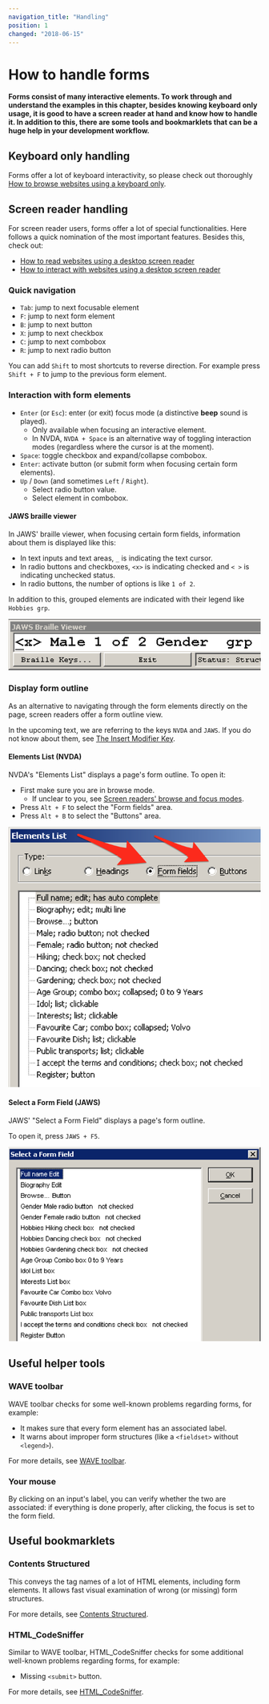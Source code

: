 ```yaml
---
navigation_title: "Handling"
position: 1
changed: "2018-06-15"
---
```


# How to handle forms

**Forms consist of many interactive elements. To work through and understand the examples in this chapter, besides knowing keyboard only usage, it is good to have a screen reader at hand and know how to handle it. In addition to this, there are some tools and bookmarklets that can be a huge help in your development workflow.**

## Keyboard only handling

Forms offer a lot of keyboard interactivity, so please check out thoroughly [How to browse websites using a keyboard only](/knowledge/keyboard-only/browsing-websites).

## Screen reader handling

For screen reader users, forms offer a lot of special functionalities. Here follows a quick nomination of the most important features. Besides this, check out:

- [How to read websites using a desktop screen reader](/knowledge/screen-readers/desktop/reading-websites)
- [How to interact with websites using a desktop screen reader](/knowledge/screen-readers/desktop/interacting-with-websites)

### Quick navigation

- `Tab`: jump to next focusable element
- `F`: jump to next form element
- `B`: jump to next button
- `X`: jump to next checkbox
- `C`: jump to next combobox
- `R`: jump to next radio button

You can add `Shift` to most shortcuts to reverse direction. For example press `Shift + F` to jump to the previous form element.

### Interaction with form elements

- `Enter` (or `Esc`): enter (or exit) focus mode (a distinctive **beep** sound is played).
    - Only available when focusing an interactive element.
    - In NVDA, `NVDA + Space` is an alternative way of toggling interaction modes (regardless where the cursor is at the moment).
- `Space`: toggle checkbox and expand/collapse combobox.
- `Enter`: activate button (or submit form when focusing certain form elements).
- `Up` / `Down` (and sometimes `Left` / `Right`).
    - Select radio button value.
    - Select element in combobox.

#### JAWS braille viewer

In JAWS' braille viewer, when focusing certain form fields, information about them is displayed like this:

- In text inputs and text areas, `_` is indicating the text cursor.
- In radio buttons and checkboxes, `<x>` is indicating checked and `< >` is indicating unchecked status.
- In radio buttons, the number of options is like `1 of 2`.

In addition to this, grouped elements are indicated with their legend like `Hobbies grp`.

![JAWS braille viewer with radio button and grouping info](_media/jaws-braille-viewer-with-radio-button-and-grouping-info.png)

### Display form outline

As an alternative to navigating through the form elements directly on the page, screen readers offer a form outline view.

In the upcoming text, we are referring to the keys `NVDA` and `JAWS`. If you do not know about them, see [The Insert Modifier Key](/knowledge/screen-readers/desktop/insert-modifier-key).

#### Elements List (NVDA)

NVDA's "Elements List" displays a page's form outline. To open it:

- First make sure you are in browse mode.
    - If unclear to you, see [Screen readers' browse and focus modes](/knowledge/screen-readers/desktop/browse-focus-modes).
- Press `Alt + F` to select the "Form fields" area.
- Press `Alt + B` to select the "Buttons" area.

![NVDA's "Elements List" dialog](_media/nvdas-elements-list-dialog.png)

#### Select a Form Field (JAWS)

JAWS' "Select a Form Field" displays a page's form outline.

To open it, press `JAWS + F5`.

![JAWS' "Select a Form Field" dialog](_media/jaws-select-a-form-field-dialog.png)

## Useful helper tools

### WAVE toolbar

WAVE toolbar checks for some well-known problems regarding forms, for example:

- It makes sure that every form element has an associated label.
- It warns about improper form structures (like a `<fieldset>` without `<legend>`).

For more details, see [WAVE toolbar](/setup/browsers/chrome/wave-toolbar).

### Your mouse

By clicking on an input's label, you can verify whether the two are associated: if everything is done properly, after clicking, the focus is set to the form field.

## Useful bookmarklets

### Contents Structured

This conveys the tag names of a lot of HTML elements, including form elements. It allows fast visual examination of wrong (or missing) form structures.

For more details, see [Contents Structured](/setup/browsers/bookmarklets/contents-structured).

### HTML_CodeSniffer

Similar to WAVE toolbar, HTML_CodeSniffer checks for some additional well-known problems regarding forms, for example:

- Missing `<submit>` button.

For more details, see [HTML_CodeSniffer](/setup/browsers/bookmarklets/html-codesniffer).
